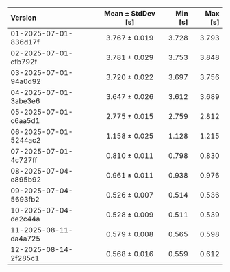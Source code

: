 | Version | Mean ± StdDev [s] | Min [s] | Max [s] |
|:---|:---:|---:|---:|
| 01-2025-07-01-836d17f | 3.767 ± 0.019 | 3.728 | 3.793 |
| 02-2025-07-01-cfb792f | 3.781 ± 0.029 | 3.753 | 3.848 |
| 03-2025-07-01-94a0d92 | 3.720 ± 0.022 | 3.697 | 3.756 |
| 04-2025-07-01-3abe3e6 | 3.647 ± 0.026 | 3.612 | 3.689 |
| 05-2025-07-01-c6aa5d1 | 2.775 ± 0.015 | 2.759 | 2.812 |
| 06-2025-07-01-5244ac2 | 1.158 ± 0.025 | 1.128 | 1.215 |
| 07-2025-07-01-4c727ff | 0.810 ± 0.011 | 0.798 | 0.830 |
| 08-2025-07-04-e895b92 | 0.961 ± 0.011 | 0.938 | 0.976 |
| 09-2025-07-04-5693fb2 | 0.526 ± 0.007 | 0.514 | 0.536 |
| 10-2025-07-04-de2c44a | 0.528 ± 0.009 | 0.511 | 0.539 |
| 11-2025-08-11-da4a725 | 0.579 ± 0.008 | 0.565 | 0.598 |
| 12-2025-08-14-2f285c1 | 0.568 ± 0.016 | 0.559 | 0.612 |
